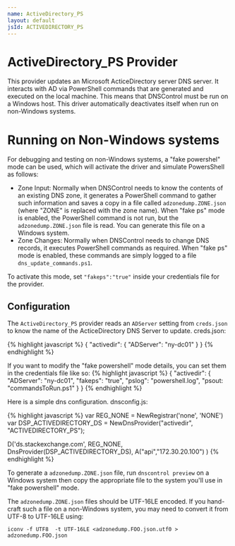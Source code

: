 ```yaml
---
name: ActiveDirectory_PS
layout: default
jsId: ACTIVEDIRECTORY_PS
---
```

# ActiveDirectory_PS Provider

This provider updates an Microsoft ActiceDirectory server DNS server. It interacts
with AD via PowerShell commands that are generated and executed on the local machine.
This means that DNSControl must be run on a Windows host.
This driver automatically deactivates itself when run on non-Windows systems.

# Running on Non-Windows systems

For debugging and testing on non-Windows systems,
a "fake powershel" mode can be used, which will activate the driver and
simulate PowersShell as follows:

* Zone Input: Normally when DNSControl needs to know the contents
of an existing DNS zone, it generates a PowerShell command to gather
such information and saves a copy in a file called `adzonedump.ZONE.json`
(where "ZONE" is replaced with the zone name).  When "fake ps" mode is enabled,
the PowerShell command is not run, but the `adzonedump.ZONE.json` file is
read. You can generate this file on a Windows system.
* Zone Changes: Normally when DNSControl needs to change DNS records, it
executes PowerShell commands as required.  When "fake ps" mode is enabled, these
commands are simply logged to a file `dns_update_commands.ps1`.

To activate this mode, set `"fakeps":"true"` inside your credentials file for the provider.

## Configuration

The `ActiveDirectory_PS` provider reads an `ADServer` setting from
`creds.json` to know the name of the ActiceDirectory DNS Server to
update.  creds.json:

{% highlight javascript %}
{
  "activedir": {
    "ADServer": "ny-dc01"
  }
}
{% endhighlight %}

If you want to modify the "fake powershell" mode details, you can set them in the credentials file like so:
{% highlight javascript %}
{
  "activedir": {
    "ADServer": "ny-dc01",
    "fakeps": "true",
    "pslog": "powershell.log",
    "psout: "commandsToRun.ps1"
  }
}
{% endhighlight %}

Here is a simple dns configuration. dnsconfig.js:

{% highlight javascript %}
var REG_NONE = NewRegistrar('none', 'NONE')
var DSP_ACTIVEDIRECTORY_DS = NewDnsProvider("activedir", "ACTIVEDIRECTORY_PS");

D('ds.stackexchange.com', REG_NONE, DnsProvider(DSP_ACTIVEDIRECTORY_DS),
      A("api","172.30.20.100")
)
{% endhighlight %}

To generate a `adzonedump.ZONE.json` file, run `dnscontrol preview`
on a Windows system then copy the appropriate file to the system
you'll use in "fake powershell" mode.

The `adzonedump.ZONE.json` files should be UTF-16LE encoded. If you
hand-craft such a file on a non-Windows system, you may need to
convert it from UTF-8 to UTF-16LE using:

    iconv -f UTF8  -t UTF-16LE <adzonedump.FOO.json.utf0 > adzonedump.FOO.json
